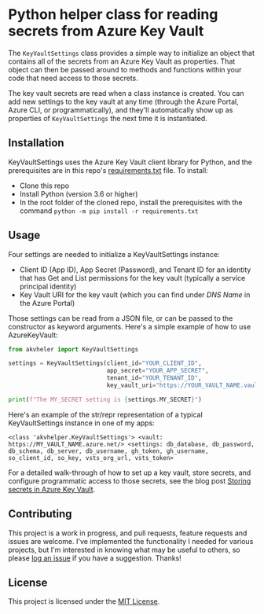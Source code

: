 # Python helper class for reading secrets from Azure Key Vault

The ```KeyVaultSettings``` class provides a simple way to initialize an object that contains all of the secrets from an Azure Key Vault as properties. That object can then be passed around to methods and functions within your code that need access to those secrets.

The key vault secrets are read when a class instance is created. You can add new settings to the key vault at any time (through the Azure Portal, Azure CLI, or programmatically), and they'll automatically show up as properties of ```KeyVaultSettings``` the next time it is instantiated.

## Installation
KeyVaultSettings uses the Azure Key Vault client library for Python, and the prerequisites are in this repo's [requirements.txt](https://github.com/dmahugh/azure-key-vault/blob/master/requirements.txt) file. To install:

* Clone this repo
* Install Python (version 3.6 or higher)
* In the root folder of the cloned repo, install the prerequisites with the command ```python -m pip install -r requirements.txt```

## Usage
Four settings are needed to initialize a KeyVaultSettings instance:

* Client ID (App ID), App Secret (Password), and Tenant ID for an identity that has Get and List permissions for the key vault (typically a service principal identity)
* Key Vault URI for the key vault (which you can find under _DNS Name_ in the Azure Portal)

Those settings can be read from a JSON file, or can be passed to the constructor as keyword arguments. Here's a simple example of how to use AzureKeyVault:

```python
from akvheler import KeyVaultSettings

settings = KeyVaultSettings(client_id="YOUR_CLIENT_ID",
                            app_secret="YOUR_APP_SECRET",
                            tenant_id="YOUR_TENANT_ID",
                            key_vault_uri="https://YOUR_VAULT_NAME.vault.azure.net/")

print(f"The MY_SECRET setting is {settings.MY_SECRET}")
```

Here's an example of the str/repr representation of a typical KeyVaultSettings instance in one of my apps:

```
<class 'akvhelper.KeyVaultSettings'> <vault: https://MY_VAULT_NAME.azure.net/> <settings: db_database, db_password, db_schema, db_server, db_username, gh_token, gh_username, so_client_id, so_key, vsts_org_url, vsts_token>
```
For a detailed walk-through of how to set up a key vault, store secrets, and configure programmatic access to those secrets, see the blog post [Storing secrets in Azure Key Vault](https://www.dougmahugh.com/azure-key-vault/).

## Contributing
This project is a work in progress, and pull requests, feature requests and issues are welcome. I've implemented the functionality I needed for various projects, but I'm interested in knowing what may be useful to others, so please [log an issue](https://github.com/dmahugh/azure-key-vault/issues) if you have a suggestion. Thanks!

## License
This project is licensed under the [MIT License](https://github.com/dmahugh/azure-key-vault/blob/master/LICENSE).


